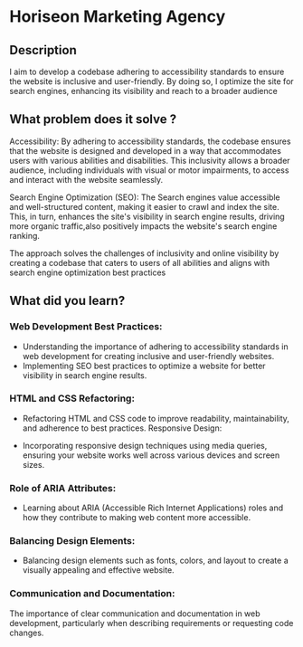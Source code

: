 # Horiseon Marketing Agency

## Description
I aim to develop a codebase adhering to accessibility standards to ensure the website is inclusive and user-friendly. By doing so, I optimize the site for search engines, enhancing its visibility and reach to a broader audience

## What problem does it solve ?
Accessibility: By adhering to accessibility standards, the codebase ensures that the website is designed and developed in a way that accommodates users with various abilities and disabilities. This inclusivity allows a broader audience, including individuals with visual or motor impairments, to access and interact with the website seamlessly.

Search Engine Optimization (SEO): The Search engines value accessible and well-structured content, making it easier to crawl and index the site. This, in turn, enhances the site's visibility in search engine results, driving more organic traffic,also positively impacts the website's search engine ranking.

The approach solves the challenges of inclusivity and online visibility by creating a codebase that caters to users of all abilities and aligns with search engine optimization best practices

## What did you learn?
### Web Development Best Practices:

* Understanding the importance of adhering to accessibility standards in web development for creating inclusive and user-friendly websites.
* Implementing SEO best practices to optimize a website for better visibility in search engine results.

### HTML and CSS Refactoring:

* Refactoring HTML and CSS code to improve readability, maintainability, and adherence to best practices.
Responsive Design:

* Incorporating responsive design techniques using media queries, ensuring your website works well across various devices and screen sizes.

### Role of ARIA Attributes:

* Learning about ARIA (Accessible Rich Internet Applications) roles and how they contribute to making web content more accessible.

### Balancing Design Elements:

* Balancing design elements such as fonts, colors, and layout to create a visually appealing and effective website.

### Communication and Documentation:

The importance of clear communication and documentation in web development, particularly when describing requirements or requesting code changes.
